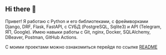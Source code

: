 ## Hi there 👋
Привет!
Я работаю с Python и его библиотеками, с фреймворками Django, DRF, Flask, FastAPI, с СУБД (PostgreSQL, Sqlite3) и API (Telegram, ЯП, Google). Имею навыки работы с Git, nginx, Docker, SQLAlchemy, DBeaver, Postman, GitHub Actions.

С моими проектами можно ознакомиться перейдя по ссылке [README](https://github.com/VadimVolkov87/README)

